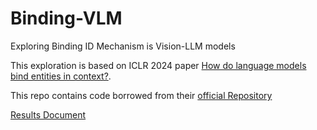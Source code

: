 # Binding-VLM
Exploring Binding ID Mechanism is Vision-LLM models

This exploration is based on ICLR 2024 paper [How do language models bind entities in context?](https://arxiv.org/abs/2310.17191).

This repo contains code borrowed from their [official Repository](https://github.com/jiahai-feng/binding-iclr)

[Results Document](https://docs.google.com/document/d/1GS1Cb3LUGvI7AHZrV6kWsB-v2injRXFRvn9BZ-xf75E/edit?usp=sharing)